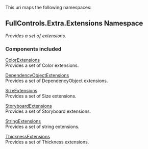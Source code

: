 This uri maps the following namespaces:


## FullControls.Extra.Extensions Namespace
_Provides a set of extensions._

### Components included

[ColorExtensions](https://github.com/devpelux/fullcontrols/wiki/ColorExtensions-Class)  
Provides a set of Color extensions.

[DependencyObjectExtensions](https://github.com/devpelux/fullcontrols/wiki/DependencyObjectExtensions-Class)  
Provides a set of DependencyObject extensions.

[SizeExtensions](https://github.com/devpelux/fullcontrols/wiki/SizeExtensions-Class)  
Provides a set of Size extensions.

[StoryboardExtensions](https://github.com/devpelux/fullcontrols/wiki/StoryboardExtensions-Class)  
Provides a set of Storyboard extensions.

[StringExtensions](https://github.com/devpelux/fullcontrols/wiki/StringExtensions-Class)  
Provides a set of string extensions.

[ThicknessExtensions](https://github.com/devpelux/fullcontrols/wiki/ThicknessExtensions-Class)  
Provides a set of Thickness extensions.
